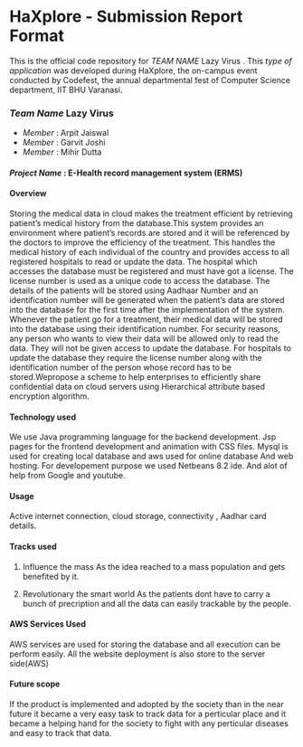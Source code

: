 # HaXplore - Submission Report Format

This is the official code repository for _TEAM NAME_ Lazy Virus . This _type of application_ was developed during HaXplore, 
the on-campus event conducted by Codefest, the annual departmental fest of Computer Science department, IIT BHU Varanasi.

### _Team Name_ Lazy Virus

* _Member_ : Arpit Jaiswal
* _Member_ : Garvit Joshi
* _Member_ : Mihir Dutta

#### _Project Name_ : E-Health record management system (ERMS)

#### Overview

Storing the medical data in cloud makes the treatment efficient by retrieving patient’s medical history from the database.This system provides an environment where patient’s records are stored and it will be referenced by the doctors to improve the efficiency of the treatment. This handles the medical history of each individual of the country and provides access to all registered hospitals to read or update the data. The hospital which accesses the database must be registered and must have got a license. The license number is used as a unique code to access the database. The details of the patients will be stored using Aadhaar Number and an identification number will be generated when the patient’s data are stored into the database for the first time after the implementation of the system. Whenever the patient go for a treatment, their medical data will be stored into the database using their identification number. For security reasons, any person who wants to view their data will be allowed only to read the data. They will not be given access to update the database. For hospitals to update the database they require the license number along with the identification number of the person whose record has to be stored.Wepropose a scheme to help enterprises to efficiently share confidential data on cloud servers using Hierarchical attribute based encryption algorithm. 

#### Technology used

We use Java programming language for the backend development. Jsp pages for the frontend development and animation with CSS files. Mysql is used for creating local database and aws used for online database
And web hosting. For developement purpose we used Netbeans 8.2 ide. And alot of help from Google and youtube. 


#### Usage

Active internet connection, cloud storage, connectivity , Aadhar card details.


#### Tracks used

1. Influence the mass
     As the idea reached to a mass population and gets benefited by it.

2. Revolutionary the smart world
     As the patients dont have to carry a bunch of precription and all the data can easily trackable by the people.


#### AWS Services Used

AWS services are used for storing the database and all execution can be perform easily. All the website deployment is also store to the server side(AWS)

#### Future scope

If the product is implemented and adopted by the society than in the near future it became a very easy task to track data for a perticular place and it became a helping hand for the society to fight with any perticular diseases and easy to track that data.




